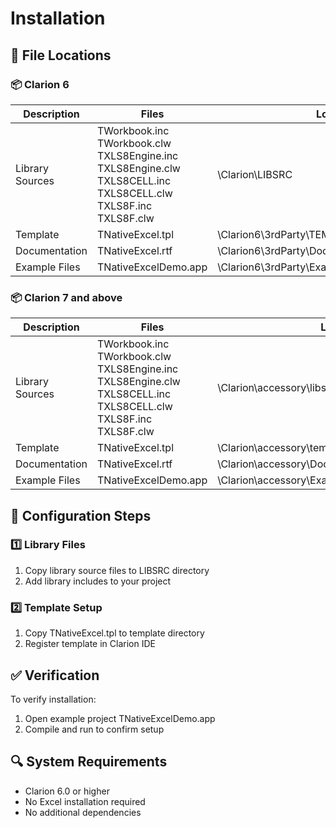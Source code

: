 # Installation

## 📂 File Locations

### 📦 Clarion 6
| Description | Files | Location |
|-------------|-------|----------|
| Library Sources | TWorkbook.inc<br>TWorkbook.clw<br>TXLS8Engine.inc<br>TXLS8Engine.clw<br>TXLS8CELL.inc<br>TXLS8CELL.clw<br>TXLS8F.inc<br>TXLS8F.clw | \Clarion\LIBSRC |
| Template | TNativeExcel.tpl | \Clarion6\3rdParty\TEMPLATE |
| Documentation | TNativeExcel.rtf | \Clarion6\3rdParty\Docs\Taboga\TNativeExcel |
| Example Files | TNativeExcelDemo.app | \Clarion6\3rdParty\Examples\Taboga\TNativeExcel |

### 📦 Clarion 7 and above
| Description | Files | Location |
|-------------|-------|----------|
| Library Sources | TWorkbook.inc<br>TWorkbook.clw<br>TXLS8Engine.inc<br>TXLS8Engine.clw<br>TXLS8CELL.inc<br>TXLS8CELL.clw<br>TXLS8F.inc<br>TXLS8F.clw | \Clarion\accessory\libsrc\win |
| Template | TNativeExcel.tpl | \Clarion\accessory\template\win |
| Documentation | TNativeExcel.rtf | \Clarion\accessory\Documents\Taboga\TNativeExcel |
| Example Files | TNativeExcelDemo.app | \Clarion\accessory\Examples\Taboga\TNativeExcel |

## 🔧 Configuration Steps

### 1️⃣ Library Files
1. Copy library source files to LIBSRC directory
2. Add library includes to your project

### 2️⃣ Template Setup
1. Copy TNativeExcel.tpl to template directory
2. Register template in Clarion IDE

## ✅ Verification
To verify installation:
1. Open example project TNativeExcelDemo.app
2. Compile and run to confirm setup

## 🔍 System Requirements
- Clarion 6.0 or higher
- No Excel installation required
- No additional dependencies
